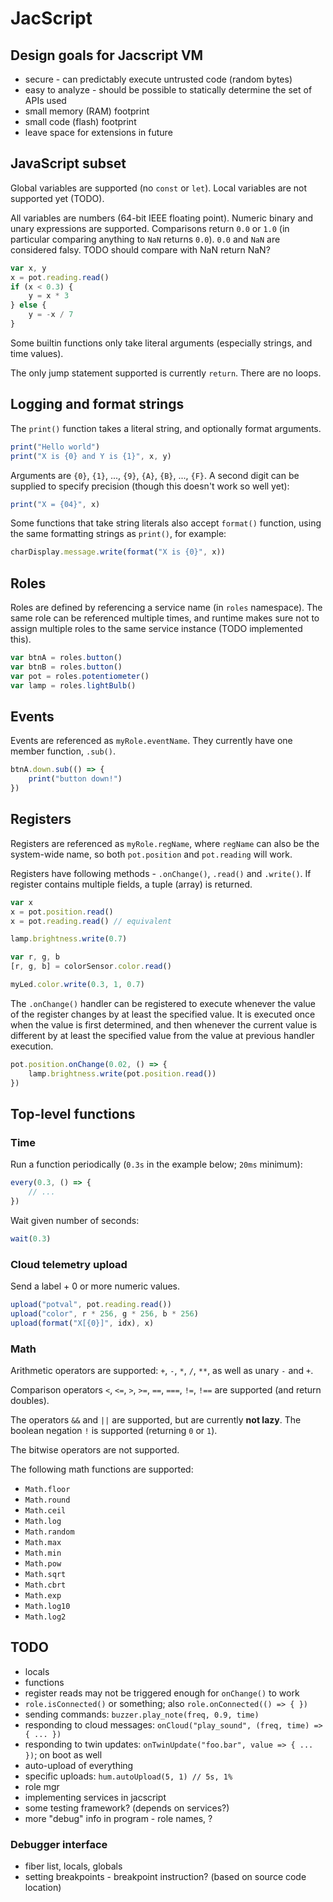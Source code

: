 # JacScript

## Design goals for Jacscript VM

* secure - can predictably execute untrusted code (random bytes)
* easy to analyze - should be possible to statically determine the set of APIs used
* small memory (RAM) footprint
* small code (flash) footprint
* leave space for extensions in future

## JavaScript subset

Global variables are supported (no `const` or `let`).
Local variables are not supported yet (TODO).

All variables are numbers (64-bit IEEE floating point).
Numeric binary and unary expressions are supported.
Comparisons return `0.0` or `1.0` (in particular comparing anything to `NaN` returns `0.0`).
`0.0` and `NaN` are considered falsy.
TODO should compare with NaN return NaN?

```js
var x, y
x = pot.reading.read()
if (x < 0.3) {
    y = x * 3
} else {
    y = -x / 7
}
```

Some builtin functions only take literal arguments (especially strings, and time values).

The only jump statement supported is currently `return`. There are no loops.

## Logging and format strings

The `print()` function takes a literal string, and optionally format arguments.

```js
print("Hello world")
print("X is {0} and Y is {1}", x, y)
```

Arguments are `{0}`, `{1}`, ..., `{9}`, `{A}`, `{B}`, ..., `{F}`.
A second digit can be supplied to specify precision (though this doesn't work so well yet):

```js
print("X = {04}", x)
```

Some functions that take string literals also accept `format()` function, using the same formatting strings as `print()`,
for example:

```js
charDisplay.message.write(format("X is {0}", x))
```

## Roles

Roles are defined by referencing a service name (in `roles` namespace).
The same role can be referenced multiple times, and runtime makes sure not to assign
multiple roles to the same service instance (TODO implemented this).

```js
var btnA = roles.button()
var btnB = roles.button()
var pot = roles.potentiometer()
var lamp = roles.lightBulb()
```

## Events

Events are referenced as `myRole.eventName`. They currently have one member function, `.sub()`.

```js
btnA.down.sub(() => {
    print("button down!")
})
```

## Registers

Registers are referenced as `myRole.regName`, where `regName` can also be the system-wide name,
so both `pot.position` and `pot.reading` will work.

Registers have following methods - `.onChange()`, `.read()` and `.write()`.
If register contains multiple fields, a tuple (array) is returned.

```js
var x
x = pot.position.read()
x = pot.reading.read() // equivalent

lamp.brightness.write(0.7)

var r, g, b
[r, g, b] = colorSensor.color.read()

myLed.color.write(0.3, 1, 0.7)
```

The `.onChange()` handler can be registered to execute whenever the value of the register changes
by at least the specified value.
It is executed once when the value is first determined, and then whenever the current value
is different by at least the specified value from the value at previous handler execution.

```js
pot.position.onChange(0.02, () => {
    lamp.brightness.write(pot.position.read())
})
```

## Top-level functions

### Time

Run a function periodically (`0.3s` in the example below; `20ms` minimum):
```js
every(0.3, () => {
    // ...
})
```

Wait given number of seconds:
```js
wait(0.3)
```

### Cloud telemetry upload

Send a label + 0 or more numeric values.

```js
upload("potval", pot.reading.read())
upload("color", r * 256, g * 256, b * 256)
upload(format("X[{0}]", idx), x)
```

### Math

Arithmetic operators are supported: `+`, `-`, `*`, `/`, `**`, as well as unary `-` and `+`.

Comparison operators `<`, `<=`, `>`, `>=`, `==`, `===`, `!=`, `!==` are supported (and return doubles).

The operators `&&` and `||` are supported, but are currently **not lazy**.
The boolean negation `!` is supported (returning `0` or `1`).

The bitwise operators are not supported.

The following math functions are supported:
* `Math.floor`
* `Math.round`
* `Math.ceil`
* `Math.log`
* `Math.random`
* `Math.max`
* `Math.min`
* `Math.pow`
* `Math.sqrt`
* `Math.cbrt`
* `Math.exp`
* `Math.log10`
* `Math.log2`


## TODO

* locals
* functions
* register reads may not be triggered enough for `onChange()` to work
* `role.isConnected()` or something; also `role.onConnected(() => { })`
* sending commands: `buzzer.play_note(freq, 0.9, time)`
* responding to cloud messages: `onCloud("play_sound", (freq, time) => { ... })`
* responding to twin updates: `onTwinUpdate("foo.bar", value => { ... })`; on boot as well
* auto-upload of everything
* specific uploads: `hum.autoUpload(5, 1) // 5s, 1%`
* role mgr
* implementing services in jacscript
* some testing framework? (depends on services?)
* more "debug" info in program - role names, ?

### Debugger interface

* fiber list, locals, globals
* setting breakpoints - breakpoint instruction? (based on source code location)